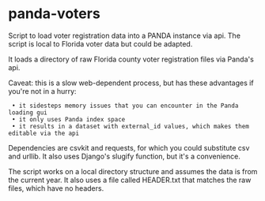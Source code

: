 panda-voters
============

Script to load voter registration data into a PANDA instance via api.
The script is local to Florida voter data but could be adapted.

It loads a directory of raw Florida county voter registration files via Panda's api.

Caveat: this is a slow web-dependent process, but has these advantages if you're not in a hurry:

     • it sidesteps memory issues that you can encounter in the Panda loading gui
     • it only uses Panda index space
     • it results in a dataset with external_id values, which makes them editable via the api

Dependencies are csvkit and requests, for which you could substitute csv and urllib. It also uses Django's slugify function, but it's a convenience.

The script works on a local directory structure and assumes the data is from the current year.
It also uses a file called HEADER.txt that matches the raw files, which have no headers.
